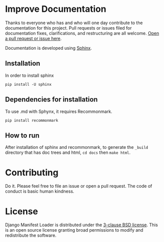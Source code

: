 # Improve Documentation

Thanks to everyone who has and who will one day contribute to the documentation for this project. Pull requests or issues filed for documentation fixes, clarifications, and restructuring are all welcome. [Open a pull request or issue here](https://github.com/shonin/django-manifest-loader).

Documentation is developed using [Sphinx](https://www.sphinx-doc.org/en/master/usage/configuration.html).


## Installation
In order to install sphinx

```shell
pip install -U sphinx 
```

## Dependencies for installation
To use .md with Sphynx, it requires Recommonmark. 


```shell
pip install recommonmark
```

## How to run
After installation of sphinx and recommonmark, to generate the `_build` directory that has doc trees and html, `cd docs` then `make html`.


# Contributing

Do it. Please feel free to file an issue or open a pull request. The code of conduct is basic human kindness.

# License 

Django Manifest Loader is distributed under the [3-clause BSD license](https://opensource.org/licenses/BSD-3-Clause). 
This is an open source license granting broad permissions to modify and redistribute the software.
